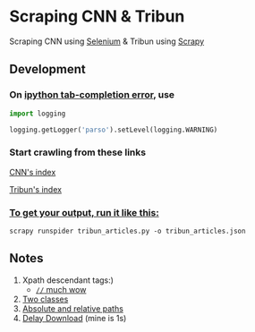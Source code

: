 # Scraping CNN & Tribun

Scraping CNN using [Selenium](https://selenium-python.readthedocs.io/) & Tribun using [Scrapy](https://docs.scrapy.org/en/latest/index.html)

## Development

### On [ipython tab-completion error](https://github.com/ipython/ipython/issues/10946), use

```python
import logging

logging.getLogger('parso').setLevel(logging.WARNING)
```

### Start crawling from these links

[CNN's index](https://www.cnnindonesia.com/indeks)

[Tribun's index](https://www.tribunnews.com/index-news/news?date=2021-5-1)

### [To get your output, run it like this:](https://stackoverflow.com/a/57054297/8996974)

`scrapy runspider tribun_articles.py -o tribun_articles.json`

## Notes

1. Xpath descendant tags:)
   - [`//` much wow](https://stackoverflow.com/a/13490664/8996974)
2. [Two classes](https://stackoverflow.com/a/3881148/8996974)
3. [Absolute and relative paths](https://stackoverflow.com/a/35608304/8996974)
4. [Delay Download](https://stackoverflow.com/a/30410408) (mine is 1s)
